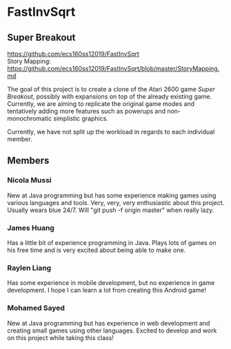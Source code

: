 # FastInvSqrt

## Super Breakout
https://github.com/ecs160ss12019/FastInvSqrt <br>
Story Mapping: https://github.com/ecs160ss12019/FastInvSqrt/blob/master/StoryMapping.md
<p>The goal of this project is to create a clone of the Atari 2600 game <em>Super Breakout</em>, possibly with expansions on top of the already existing game. Currently, we are aiming to replicate the original game modes and tentatively adding more features such as powerups and non-monochromatic simplistic graphics.</p>
<p>Currently, we have not split up the workload in regards to each individual member.</p>

## Members
### Nicola Mussi
<p>New at Java programming but has some experience making games using various languages and tools. Very, very, very enthusiastic about this project. Usually wears blue 24/7. Will "git push -f origin master" when really lazy.</p>

### James Huang
<p> Has a little bit of experience programming in Java. Plays lots of games on his free time and is very excited about being able to make one. </p>

### Raylen Liang
<p> Has some experience in mobile development, but no experience in game development. I hope I can learn a lot from creating this Android game!<p>

### Mohamed Sayed
<p> New at Java programming but has experience in web development and creating small games using other languages. Excited to develop and work on this project while taking this class! </p>
